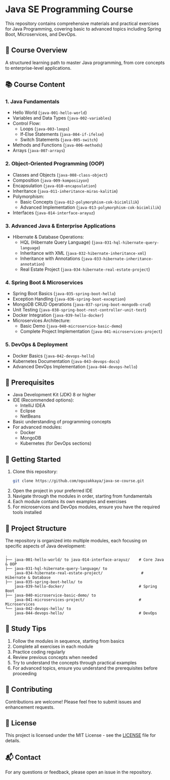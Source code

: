 # Java SE Programming Course

This repository contains comprehensive materials and practical exercises for Java Programming, covering basic to advanced topics including Spring Boot, Microservices, and DevOps.

## 🎯 Course Overview

A structured learning path to master Java programming, from core concepts to enterprise-level applications.

## 📚 Course Content

### 1. Java Fundamentals
- Hello World (`java-001-hello-world`)
- Variables and Data Types (`java-002-variables`)
- Control Flow:
  - Loops (`java-003-loops`)
  - If-Else Statements (`java-004-if-ifelse`)
  - Switch Statements (`java-005-switch`)
- Methods and Functions (`java-006-methods`)
- Arrays (`java-007-arrays`)

### 2. Object-Oriented Programming (OOP)
- Classes and Objects (`java-008-class-object`)
- Composition (`java-009-komposizyon`)
- Encapsulation (`java-010-encapsulation`)
- Inheritance (`java-011-inheritance-miras-kalitim`)
- Polymorphism:
  - Basic Concepts (`java-012-polymorphism-cok-bicimlilik`)
  - Advanced Implementation (`java-013-polymorphism-cok-bicimlilik`)
- Interfaces (`java-014-interface-arayuz`)

### 3. Advanced Java & Enterprise Applications
- Hibernate & Database Operations:
  - HQL (Hibernate Query Language) (`java-031-hql-hibernate-query-language`)
  - Inheritance with XML (`java-032-hibernate-inheritance-xml`)
  - Inheritance with Annotations (`java-033-hibernate-inheritance-annotation`)
  - Real Estate Project (`java-034-hibernate-real-estate-project`)

### 4. Spring Boot & Microservices
- Spring Boot Basics (`java-035-spring-boot-hello`)
- Exception Handling (`java-036-spring-boot-exception`)
- MongoDB CRUD Operations (`java-037-spring-boot-mongodb-crud`)
- Unit Testing (`java-038-spring-boot-rest-controller-unit-test`)
- Docker Integration (`java-039-hello-docker`)
- Microservices Architecture:
  - Basic Demo (`java-040-microservice-basic-demo`)
  - Complete Project Implementation (`java-041-microservices-project`)

### 5. DevOps & Deployment
- Docker Basics (`java-042-devops-hello`)
- Kubernetes Documentation (`java-043-devops-docs`)
- Advanced DevOps Implementation (`java-044-devops-hello`)

## 🔧 Prerequisites

- Java Development Kit (JDK) 8 or higher
- IDE (Recommended options):
  - IntelliJ IDEA
  - Eclipse
  - NetBeans
- Basic understanding of programming concepts
- For advanced modules:
  - Docker
  - MongoDB
  - Kubernetes (for DevOps sections)

## 🚀 Getting Started

1. Clone this repository:
   ```bash
   git clone https://github.com/oguzakkaya/java-se-course.git
   ```
2. Open the project in your preferred IDE
3. Navigate through the modules in order, starting from fundamentals
4. Each module contains its own examples and exercises
5. For microservices and DevOps modules, ensure you have the required tools installed

## 📂 Project Structure

The repository is organized into multiple modules, each focusing on specific aspects of Java development:

```
.
├── java-001-hello-world/ to java-014-interface-arayuz/    # Core Java & OOP
├── java-031-hql-hibernate-query-language/ to 
    java-034-hibernate-real-estate-project/                 # Hibernate & Database
├── java-035-spring-boot-hello/ to 
    java-039-hello-docker/                                 # Spring Boot
├── java-040-microservice-basic-demo/ to
    java-041-microservices-project/                        # Microservices
└── java-042-devops-hello/ to 
    java-044-devops-hello/                                 # DevOps
```

## 📝 Study Tips

1. Follow the modules in sequence, starting from basics
2. Complete all exercises in each module
3. Practice coding regularly
4. Review previous concepts when needed
5. Try to understand the concepts through practical examples
6. For advanced topics, ensure you understand the prerequisites before proceeding

## 🤝 Contributing

Contributions are welcome! Please feel free to submit issues and enhancement requests.

## 📄 License

This project is licensed under the MIT License - see the [LICENSE](LICENSE) file for details.

## 📬 Contact

For any questions or feedback, please open an issue in the repository.
